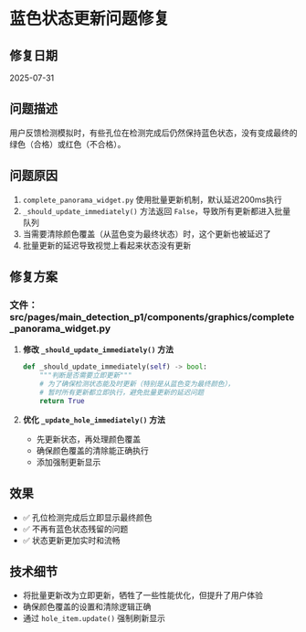 # 蓝色状态更新问题修复

## 修复日期
2025-07-31

## 问题描述
用户反馈检测模拟时，有些孔位在检测完成后仍然保持蓝色状态，没有变成最终的绿色（合格）或红色（不合格）。

## 问题原因
1. `complete_panorama_widget.py` 使用批量更新机制，默认延迟200ms执行
2. `_should_update_immediately()` 方法返回 `False`，导致所有更新都进入批量队列
3. 当需要清除颜色覆盖（从蓝色变为最终状态）时，这个更新也被延迟了
4. 批量更新的延迟导致视觉上看起来状态没有更新

## 修复方案

### 文件：src/pages/main_detection_p1/components/graphics/complete_panorama_widget.py

1. **修改 `_should_update_immediately()` 方法**
   ```python
   def _should_update_immediately(self) -> bool:
       """判断是否需要立即更新"""
       # 为了确保检测状态能及时更新（特别是从蓝色变为最终颜色），
       # 暂时所有更新都立即执行，避免批量更新的延迟问题
       return True
   ```

2. **优化 `_update_hole_immediately()` 方法**
   - 先更新状态，再处理颜色覆盖
   - 确保颜色覆盖的清除能正确执行
   - 添加强制更新显示

## 效果
- ✅ 孔位检测完成后立即显示最终颜色
- ✅ 不再有蓝色状态残留的问题
- ✅ 状态更新更加实时和流畅

## 技术细节
- 将批量更新改为立即更新，牺牲了一些性能优化，但提升了用户体验
- 确保颜色覆盖的设置和清除逻辑正确
- 通过 `hole_item.update()` 强制刷新显示